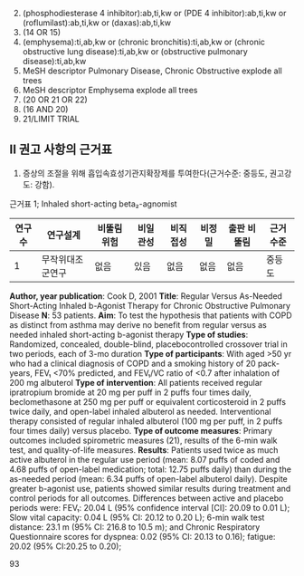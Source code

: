 2. (phosphodiesterase 4 inhibitor):ab,ti,kw or (PDE 4 inhibitor):ab,ti,kw or (roflumilast):ab,ti,kw or (daxas):ab,ti,kw
3. (14 OR 15)
4. (emphysema):ti,ab,kw or (chronic bronchitis):ti,ab,kw or (chronic obstructive lung disease):ti,ab,kw or (obstructive pulmonary disease):ti,ab,kw
5. MeSH descriptor Pulmonary Disease, Chronic Obstructive explode all trees
6. MeSH descriptor Emphysema explode all trees
7. (20 OR 21 OR 22)
8. (16 AND 20)
9. 21/LIMIT TRIAL

## II 권고 사항의 근거표

1.  증상의 조절을 위해 흡입속효성기관지확장제를 투여한다(근거수준: 중등도, 권고강도: 강함).

근거표 1; Inhaled short-acting beta₂-agnomist

| 연구수 | 연구설계 | 비뚤림 위험 | 비일관성 | 비직접성 | 비정밀 | 출판 비뚤림 | 근거수준 |
|---|---|---|---|---|---|---|---|
| 1 | 무작위대조군연구 | 없음 | 있음 | 없음 | 없음 | 없음 | 중등도 |

**Author, year publication**: Cook D, 2001
**Title**: Regular Versus As-Needed Short-Acting Inhaled b-Agonist Therapy for Chronic Obstructive Pulmonary Disease
**N**: 53 patients.
**Aim**: To test the hypothesis that patients with COPD as distinct from asthma may derive no benefit from regular versus as needed inhaled short-acting b-agonist therapy
**Type of studies**: Randomized, concealed, double-blind, placebocontrolled crossover trial in two periods, each of 3-mo duration
**Type of participants**: With aged >50 yr who had a clinical diagnosis of COPD and a smoking history of 20 pack-years, FEV₁ <70% predicted, and FEV₁/VC ratio of <0.7 after inhalation of 200 mg albuterol
**Type of intervention**: All patients received regular ipratropium bromide at 20 mg per puff in 2 puffs four times daily, beclomethasone at 250 mg per puff or equivalent corticosteroid in 2 puffs twice daily, and open-label inhaled albuterol as needed. Interventional therapy consisted of regular inhaled albuterol (100 mg per puff, in 2 puffs four times daily) versus placebo.
**Type of outcome measures**: Primary outcomes included spirometric measures (21), results of the 6-min walk test, and quality-of-life measures.
**Results**: Patients used twice as much active albuterol in the regular use period (mean: 8.07 puffs of coded and 4.68 puffs of open-label medication; total: 12.75 puffs daily) than during the as-needed period (mean: 6.34 puffs of open-label albuterol daily). Despite greater b-agonist use, patients showed similar results during treatment and control periods for all outcomes.
Differences between active and placebo periods were:
FEV₁: 20.04 L (95% confidence interval [CI]: 20.09 to 0.01 L);
Slow vital capacity: 0.04 L (95% CI: 20.12 to 0.20 L);
6-min walk test distance: 23.1 m (95% CI: 216.8 to 10.5 m); and
Chronic Respiratory Questionnaire scores for
dyspnea: 0.02 (95% CI: 20.13 to 0.16);
fatigue: 20.02 (95% CI:20.25 to 0.20);

<PAGE>93